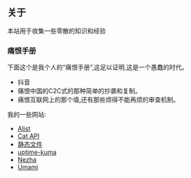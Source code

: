 ## **关于**

本站用于收集一些零散的知识和经验

### 痛恨手册

下面这个是我个人的“痛恨手册”,这足以证明,这是一个愚蠢的时代。

* 抖音
* 痛恨中国的C2C式的那种简单的抄袭和复制。
* 痛恨互联网上的那个墙,还有那些烦得不能再烦的审查机制。

我的一些网站:

* [Alist](https://c.mmeiblog.cn/)
* [Cat API](https://api.mmeiblog.cn/)
* [静态文件](https://static.mmeiblog.cn/)
* [uptime-kuma](https://status.mmeiblog.cn/)
* [Nezha](https://nezha.mmeiblog.cn/)
* [Umami](https://umami.mmeiblog.cn/)
